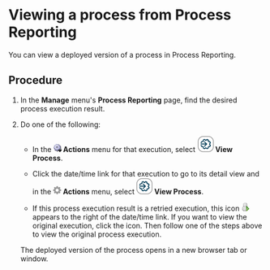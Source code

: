 # Viewing a process from Process Reporting

<head>
  <meta name="guidename" content="Integration"/>
  <meta name="context" content="GUID-647c18b1-edac-435e-a708-403690a3220a"/>
</head>


You can view a deployed version of a process in Process Reporting.

## Procedure

1.  In the **Manage** menu's **Process Reporting** page, find the desired process execution result.

2.  Do one of the following:

    -   In the **![Gear or Actions icon](../Images/main-ic-gear-blue-and-arrow-black-16_188e61d7-2204-48ad-b085-15fa4a70615d.jpg) Actions** menu for that execution, select **![Multiple Gears](../Images/step-ic-process-call-32_0a02413b-c876-48a2-9ff1-dddea14e200f.jpg) View Process**.

    -   Click the date/time link for that execution to go to its detail view and in the **![Grayed out gear](../Images/main-ic-gear-gray_54d864eb-b5de-4ee6-9b31-975dae0a5762.jpg) Actions** menu, select **![Multiple Gears](../Images/step-ic-process-call-32_0a02413b-c876-48a2-9ff1-dddea14e200f.jpg) View Process**.

    -   If this process execution result is a retried execution, this icon ![Retried execution](../Images/main-ic-snowman-green-arrow-16_bec211cb-e8b9-4646-bb28-453cff4a8b39.jpg) appears to the right of the date/time link. If you want to view the original execution, click the icon. Then follow one of the steps above to view the original process execution.

    The deployed version of the process opens in a new browser tab or window.